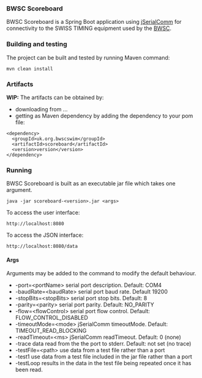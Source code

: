 ### BWSC Scoreboard
BWSC Scoreboard is a Spring Boot application using [jSerialComm](http://fazecast.github.io/jSerialComm/) for connectivity to the SWISS TIMING equipment used by the [BWSC](https://www.bwscswim.org.uk/).


### Building and testing
The project can be built and tested by running Maven command:
~~~
mvn clean install
~~~

### Artifacts
**WIP:** The artifacts can be obtained by:
* downloading from ...
* getting as Maven dependency by adding the dependency to your pom file:
~~~
<dependency>
  <groupId>uk.org.bwscswim</groupId>
  <artifactId>scoreboard</artifactId>
  <version>version</version>
</dependency>
~~~

### Running

BWSC Scoreboard is built as an executable jar file which takes one argument.
~~~
java -jar scoreboard-<version>.jar <args>
~~~
To access the user interface:
~~~
http://localhost:8080
~~~
To access the JSON interface:
~~~
http://localhost:8080/data
~~~

#### Args
Arguments may be added to the command to modify the default behaviour.
 * -port=\<portName> serial port description. Default: COM4
 * -baudRate=\<baudRate> serial port baud rate. Default 19200
 * -stopBits=\<stopBits> serial port stop bits. Default: 8
 * -parity=\<parity> serial port parity. Default: NO_PARITY
 * -flow=\<flowControl> serial port flow control. Default: FLOW_CONTROL_DISABLED
 * -timeoutMode=\<mode> jSerialComm timeoutMode. Default: TIMEOUT_READ_BLOCKING
 * -readTimeout=\<ms> jSerialComm readTimeout. Default: 0 (none)
 * -trace data read from the the port to stderr. Default: not set (no trace)
 * -testFile=\<path> use data from a test file rather than a port
 * -test1 use data from a test file included in the jar file rather than a port
 * -testLoop results in the data in the test file being repeated once it has been read.